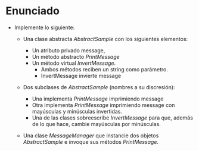 # Enunciado

- Implemente lo siguiente:
    - Una clase abstracta _AbstractSample_ con los siguientes elementos:
        - Un atributo privado message, 
        - Un método abstracto _PrintMessage_
        - Un método virtual _InvertMessage_.
            - Ambos métodos reciben un string como parámetro.
            - InvertMessage invierte message
    - Dos subclases de _AbstractSample_ (nombres a su discresión):
        - Una implementa _PrintMessage_ imprimiendo message
        - Otra implementa _PrintMessage_ imprimiendo message con mayúsculas y minúsculas invertidas.
        - Una de las clases sobreescribe _InvertMessage_ para que, además de lo que hace, cambie mayúsculas por minúsculas.

    - Una clase _MessageManager_ que instancie dos objetos _AbstractSample_ e invoque sus métodos _PrintMessage_.
